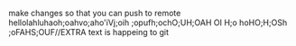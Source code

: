 make changes so that you can push to remote hellolahluhaoh;oahvo;aho'iVj;oih ;opufh;ochO;UH;OAH OI H;o hoHO;H;OSh ;oFAHS;OUF//EXTRA text is happeing to git
